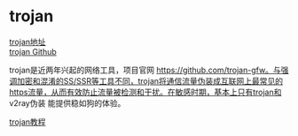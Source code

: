 # trojan

[trojan地址](https://trojan-gfw.github.io/trojan/overview)  
[trojan Github](https://github.com/trojan-gfw/trojan)  

trojan是近两年兴起的网络工具，项目官网 https://github.com/trojan-gfw。与强调加密和混淆的SS/SSR等工具不同，trojan将通信流量伪装成互联网上最常见的https流量，从而有效防止流量被检测和干扰。在敏感时期，基本上只有trojan和 v2ray伪装 能提供稳如狗的体验。



[trojan教程](https://tlanyan.pp.ua/trojan-tutorial/)

